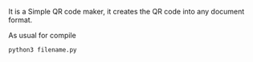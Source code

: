 It is a Simple QR code maker, it creates the QR code into any document format.

As usual for compile

    python3 filename.py
